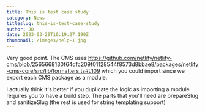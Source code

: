 ```yaml
---
title: This is test case study
category: News
titleslug: this-is-test-case-study
author: JD
date: 2023-03-29T10:19:27.190Z
thumbnail: /images/help-1.jpg
---
```

Very good point. The CMS uses https://github.com/netlify/netlify-cms/blob/2565668130f64dfc209f01128544f8573d8bbae8/packages/netlify-cms-core/src/lib/formatters.ts#L109
which you could import since we export each CMS package as a module.

I actually think it's better if you duplicate the logic as importing a module requires you to have a build step.
The parts that you'll need are prepareSlug and sanitizeSlug (the rest is used for string templating support)